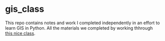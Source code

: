 # gis_class

This repo contains notes and work I completed independently in an effort to learn GIS in Python.  All the materials we completed by working thhrough [this nice class](https://automating-gis-processes.github.io/site/).
